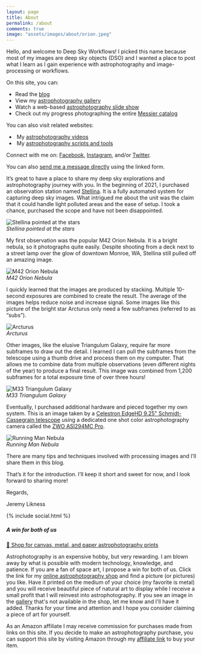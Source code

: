 ```yaml
---
layout: page
title: About
permalink: /about
comments: true
image: "assets/images/about/orion.jpeg"
---
```


<p>Hello, and welcome to Deep Sky Workflows! I picked this name because most of my images are deep sky objects (DSO) and I wanted a place to post what I learn as I gain experience with astrophotography and image-processing or workflows.</p>

<div class="row justify-content-between">

<div class="col-md-8 pr-5">

<p>On this site, you can:</p>
<ul>
    <li>Read the <a href="{{site.baseurl}}/index.html" title="Deep Sky Workflows Blog">blog</a></li>
    <li>View  my <a href="{{site.baseurl}}/gallery" title="Space pictures">astrophotography gallery</a></li>
    <li>Watch a web-based <a href="{{site.baseurl}}/gallery/slideshow" title="Images of galaxies, stars, and nebulae">astrophotography slide show</a></li>
    <li>Check out my progress photographing the entire <a href="{{site.baseurl}}/messier" title="Messier catalog">Messier catalog</a></li>
</ul>

<p>You can also visit related websites:</p>

<ul>
    <li><i class="fab fa-youtube"></i>&nbsp;My <a href="https://www.youtube.com/c/DeepSkyWorkflows" target="_blank">astrophotography videos</a></li>
    <li><i class="fab fa-github"></i>&nbsp;My <a href="https://github.com/DeepSkyWorkflows" target="_blank">astrophotography scripts and tools</a></li>
</ul>

<p>Connect with me on: <i class="fab fa-facebook"></i><a href="https://facebook.com/DeepSkyWorkflows" title="Deep Sky Workflows on Facebook">Facebook</a>, <i class="fab fa-instagram"></i><a href="https://instagram.com/DeepSkyWorkflows" title="Deep Sky Workflows on Instagram">Instagram</a>, and/or <i class="fab fa-twitter"></i><a href="https://twitter.com/DeepSkyWorkflow" title="@DeepSkyWorkflow on Twitter">Twitter</a>.</p>

<p>You can also <a href="{{ site.galleryhome }}/contact" alt="Send me a message directly." title="Send me a message directly.">send me a message directly</a> using the linked form.    
    
<p>It’s great to have a place to share my deep sky explorations and astrophotography journey with you. In the beginning of 2021, I purchased an observation station named <a href="https://amzn.to/3CBbsds" target="_blank">Stellina</a>. It is a fully automated system for capturing deep sky images. What intrigued me about the unit was the claim that it could handle light polluted areas and the ease of setup. I took a chance, purchased the scope and have not been disappointed.</p>

<p class="mb-5"><img class="shadow-lg" src="{{site.baseurl}}/assets/images/about/stellina.jpeg" alt="Stellina pointed at the stars" /><br/><i class="center">Stellina pointed at the stars</i></p>

<p>My first observation was the popular M42 Orion Nebula. It is a bright nebula, so it photographs quite easily. Despite shooting from a deck next to a street lamp over the glow of downtown Monroe, WA, Stellina still pulled off an amazing image.</p>

<p class="mb-5"><img class="shadow-lg" src="{{site.baseurl}}/assets/images/about/orion.jpeg" alt="M42 Orion Nebula" /><br/><i class="center">M42 Orion Nebula</i></p>

<p>I quickly learned that the images are produced by stacking. Multiple 10-second exposures are combined to create the result. The average of the images helps reduce noise and increase signal. Some images like this picture of the bright star Arcturus only need a few subframes (referred to as “subs”).</p>

<p class="mb-5"><img class="shadow-lg" src="{{site.baseurl}}/assets/images/about/arcturus.jpeg" alt="Arcturus" /><br/><i class="center">Arcturus</i></p>

<p>Other images, like the elusive Triangulum Galaxy, require far more subframes to draw out the detail. I learned I can pull the subframes from the telescope using a thumb drive and process them on my computer. That allows me to combine data from multiple observations (even different nights of the year) to produce a final result. This image was combined from 1,200 subframes for a total exposure time of over three hours!</p>

<p class="mb-5"><img class="shadow-lg" src="{{site.baseurl}}/assets/images/gallery/m33/m33.jpg" alt="M33 Triangulum Galaxy" /><br/><i class="center">M33 Triangulum Galaxy</i></p>

Eventually, I purchased additional hardware and pieced together my own system. This is an image taken by a <a href="https://amzn.to/3tfOhT3" target="_blank">Celestron EdgeHD 9.25" Schmidt-Cassegrain telescope</a> using a dedicated one shot color astrophotography camera called the <a href="https://amzn.to/36dYaqW" target="_blank">ZWO ASI294MC Pro</a>.

<p class="mb-5"><img class="shadow-lg" src="{{site.baseurl}}/assets/images/gallery/running-man/running-man.jpg" alt="Running Man Nebula" /><br/><i class="center">Running Man Nebula</i></p>

<p>There are many tips and techniques involved with processing images and I’ll share them in this blog.</p>

<p>That’s it for the introduction. I’ll keep it short and sweet for now, and I look forward to sharing more!</p>
<p>Regards,</p>
<p>Jeremy Likness</p>
<p>{% include social.html %}</p>
</div>
<div class="col-md-4">

<div class="sticky-top sticky-top-80">
    <h5>A win for both of us</h5>
    <a href="{{ site.galleryhome }}" class="btn btn-success">🛒 Shop for canvas, metal, and paper astrophotography prints</a>
    <p>Astrophotography is an expensive hobby, but very rewarding. I am blown away by what is possible with modern technology, knowledge, and patience. If you are a fan of space art, I propose a win for both of us. Click the link for my <a href="{{ site.galleryhome }}" target="_blank">online astrophotography shop</a> and find a picture (or pictures) you like. Have it printed on the medium of your choice (my favorite is metal) and you will receive beautiful piece of natural art to display while I receive a small profit that I will reinvest into astrophotography. If you see an image in the <a href="/gallery">gallery</a> that's not available in the shop, let me know and I'll have it added. Thanks for your time and attention and I hope you consider claiming a piece of art for yourself.</p>
    
<p>As an Amazon affiliate I may receive commission for purchases made from links on this site. If you decide to make an astrophotography purchase, you can support this site by visiting Amazon through my <a href="https://amzn.to/37fkK30" target="blank">affiliate link</a> to buy your item.

